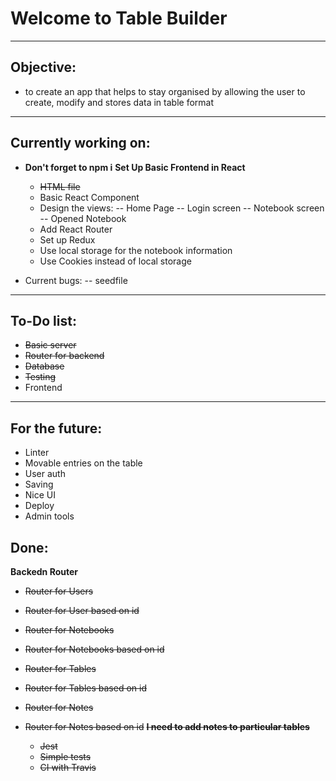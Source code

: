 # Welcome to Table Builder

---

## Objective:

-   to create an app that helps to stay organised by allowing the user to create, modify and stores data in table format

---

## Currently working on:

-   **Don't forget to npm i**
    **Set Up Basic Frontend in React**

    -   ~~HTML file~~
    -   Basic React Component
    -   Design the views:
        -- Home Page
        -- Login screen
        -- Notebook screen
        -- Opened Notebook
    -   Add React Router
    -   Set up Redux
    -   Use local storage for the notebook information
    -   Use Cookies instead of local storage

-   Current bugs:
    -- seedfile

---

## To-Do list:

-   ~~Basic server~~
-   ~~Router for backend~~
-   ~~Database~~
-   ~~Testing~~
-   Frontend

---

## For the future:

-   Linter
-   Movable entries on the table
-   User auth
-   Saving
-   Nice UI
-   Deploy
-   Admin tools

## Done:

**Backedn Router**

-   ~~Router for Users~~
-   ~~Router for User based on id~~
-   ~~Router for Notebooks~~
-   ~~Router for Notebooks based on id~~
-   ~~Router for Tables~~
-   ~~Router for Tables based on id~~
-   ~~Router for Notes~~
-   ~~Router for Notes based on id~~
    **~~I need to add notes to particular tables~~**

    -   ~~Jest~~
    -   ~~Simple tests~~
    -   ~~CI with Travis~~
